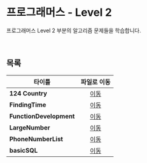# 프로그래머스 - Level 2
프로그래머스 Level 2 부분의 알고리즘 문제들을 학습합니다.   

<br/>

## 목록
|타이틀|파일로 이동|
|---|:---:|
|**124 Country**|[이동](https://github.com/Hschan2/Algorithm-Study/blob/master/Programmers/LEVEL%202/124%20Country.js)|
|**FindingTime**|[이동](https://github.com/Hschan2/Algorithm-Study/blob/master/Programmers/LEVEL%202/FindingTime.sql)|
|**FunctionDevelopment**|[이동](https://github.com/Hschan2/Algorithm-Study/blob/master/Programmers/LEVEL%202/FunctionDevelpment.js)|
|**LargeNumber**|[이동](https://github.com/Hschan2/Algorithm-Study/blob/master/Programmers/LEVEL%202/LargeNumber.js)|
|**PhoneNumberList**|[이동](https://github.com/Hschan2/Algorithm-Study/blob/master/Programmers/LEVEL%202/PhoneNumberList.java)|
|**basicSQL**|[이동](https://github.com/Hschan2/Algorithm-Study/blob/master/Programmers/LEVEL%202/basicSQL.sql)|